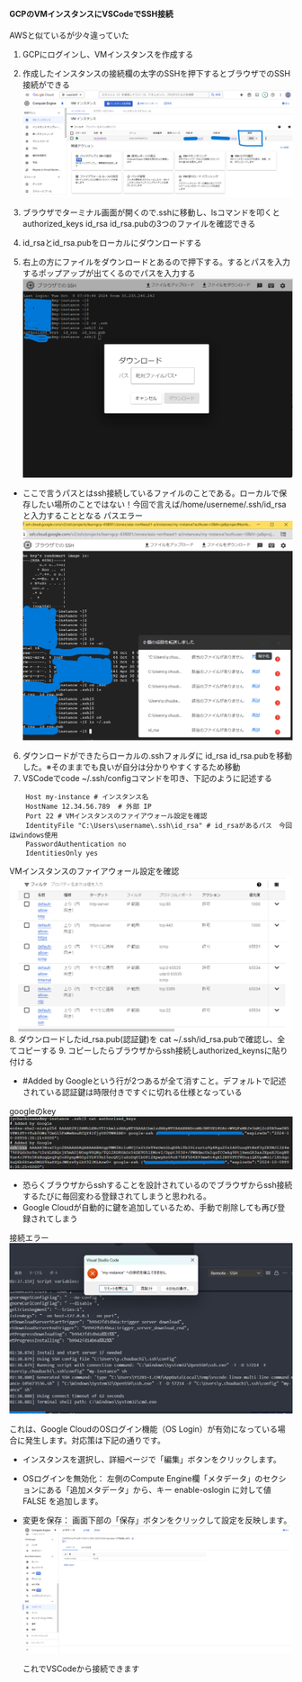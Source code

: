 #### GCPのVMインスタンスにVSCodeでSSH接続

AWSと似ているが少々違っていた


1. GCPにログインし、VMインスタンスを作成する
2. 作成したインスタンスの接続欄の太字のSSHを押下するとブラウザでのSSH接続ができる
![img](https://github.com/yuhei1012/GCP_Practice/blob/bb73d5139398d5f7cc3b5014716d7ca548b60e02/GCP/SSH%E7%94%BB%E5%83%8F/%E3%82%A4%E3%83%B3%E3%82%B9%E3%82%BF%E3%83%B3%E3%82%B9_SSH%E6%8E%A5%E7%B6%9A%E6%AC%84.png)
 
4. ブラウザでターミナル画面が開くので.sshに移動し、lsコマンドを叩くとauthorized_keys  id_rsa  id_rsa.pubの3つのファイルを確認できる
5. id_rsaとid_rsa.pubをローカルにダウンロードする
6. 右上の方にファイルをダウンロードとあるので押下する。するとパスを入力するポップアップが出てくるのでパスを入力する
![img](https://github.com/yuhei1012/GCP_Practice/blob/8ac2e0d13932a7207490c8c51d68b093e0298ee3/GCP/SSH%E7%94%BB%E5%83%8F/GCP_VM%E3%82%A4%E3%83%B3%E3%82%B9%E3%82%BF%E3%83%B3%E3%82%B9_%E3%83%95%E3%82%A1%E3%82%A4%E3%83%AB%E3%83%80%E3%82%A6%E3%83%AD%E3%83%B3%E3%83%BC%E3%83%89%E7%94%BB%E9%9D%A2.png)
- ここで言うパスとはssh接続しているファイルのことである。ローカルで保存したい場所のことではない！今回で言えば/home/userneme/.ssh/id_rsaと入力することとなる
パスエラー
![img](https://github.com/yuhei1012/GCP_Practice/blob/54c3d3e2c1db0ce1812e6d675e621fbbacf8e93f/GCP/SSH%E7%94%BB%E5%83%8F/%E3%83%91%E3%82%B9%E3%82%92%E3%83%AD%E3%83%BC%E3%82%AB%E3%83%AB%E3%81%AE%E4%BF%9D%E5%AD%98%E5%A0%B4%E6%89%80%E3%81%AB%E3%81%97%E3%81%9F%E5%A0%B4%E5%90%88%E3%81%AE%E3%82%A8%E3%83%A9%E3%83%BC%E7%94%BB%E9%9D%A2.png)
6. ダウンロードができたらローカルの.sshフォルダに id_rsa  id_rsa.pubを移動した。※そのままでも良いが自分は分かりやすくするため移動
7. VSCodeでcode ~/.ssh/configコマンドを叩き、下記のように記述する

````
    Host my-instance # インスタンス名
    HostName 12.34.56.789  # 外部 IP
    Port 22 # VMインスタンスのファイアウォール設定を確認
    IdentityFile "C:\Users\username\.ssh\id_rsa" # id_rsaがあるパス　今回はwindows使用
    PasswordAuthentication no
    IdentitiesOnly yes
````
 VMインスタンスのファイアウォール設定を確認
![img](https://github.com/yuhei1012/GCP_Practice/blob/37d0dc7a0e5ba13427d7f07b29c7dd5d6fa42763/GCP/SSH%E7%94%BB%E5%83%8F/%E3%83%95%E3%82%A1%E3%82%A4%E3%82%A2%E3%82%A6%E3%82%A9%E3%83%BC%E3%83%AB%E8%A8%AD%E5%AE%9A%E7%94%BB%E9%9D%A2.png)
8. ダウンロードしたid_rsa.pub(認証鍵)を cat ~/.ssh/id_rsa.pubで確認し、全てコピーする
9. コピーしたらブラウザからssh接続しauthorized_keynsに貼り付ける
- #Added by Googleという行が2つあるが全て消すこと。デフォルトで記述されている認証鍵は時限付きですぐに切れる仕様となっている

googleのkey
![img](https://github.com/yuhei1012/GCP_Practice/blob/e6ecac830641fd6a062535c20732e23f4717be59/GCP/SSH%E7%94%BB%E5%83%8F/googlekey%E8%A8%98%E8%BF%B0%E7%94%BB%E9%9D%A2.png)
- 恐らくブラウザからsshすることを設計されているのでブラウザからssh接続するたびに毎回変わる登録されてしまうと思われる。
- Google Cloudが自動的に鍵を追加しているため、手動で削除しても再び登録されてしまう

接続エラー
![img](https://github.com/yuhei1012/GCP_Practice/blob/84cf4be8ccfe0f25ec95a22b2c14cf2361e7b32a/GCP/SSH%E7%94%BB%E5%83%8F/SSH%E6%8E%A5%E7%B6%9A%E3%82%A8%E3%83%A9%E3%83%BC.png)

  
  これは、Google CloudのOSログイン機能（OS Login）が有効になっている場合に発生します。対応策は下記の通りです。
- インスタンスを選択し、詳細ページで「編集」ボタンをクリックします。
- OSログインを無効化： 左側のCompute Engine欄「メタデータ」のセクションにある「追加メタデータ」から、キー enable-oslogin に対して値 FALSE を追加します。
- 変更を保存： 画面下部の「保存」ボタンをクリックして設定を反映します。
![img](https://github.com/yuhei1012/GCP_Practice/blob/20ad4a354c8b04e13e9760d129660961098b7621/GCP/SSH%E7%94%BB%E5%83%8F/%E3%83%A1%E3%82%BF%E3%83%87%E3%83%BC%E3%82%BF%E8%BF%BD%E5%8A%A0%E7%94%BB%E9%9D%A2.png)

  これでVSCodeから接続できます

  


   







